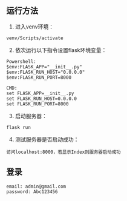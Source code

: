 ## 运行方法
1. 进入venv环境：
```
venv/Scripts/activate
```
2. 依次运行以下指令设置flask环境变量：
```
Powershell: 
$env:FLASK_APP="__init__.py"
$env:FLASK_RUN_HOST="0.0.0.0"
$env:FLASK_RUN_PORT=8000

CMD:
set FLASK_APP=__init__.py
set FLASK_RUN_HOST=0.0.0.0
set FLASK_RUN_PORT=8000
```
3. 启动服务器：
```
flask run
```
4. 测试服务器是否启动成功：
```
访问localhost:8000，若显示Index则服务器启动成功
```

## 登录
```
email: admin@gmail.com
password: Abc123456
```